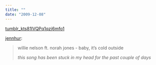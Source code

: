 ```yaml
---
title: ""
date: "2009-12-08"
---
```


[tumblr\_kts81lVQPq1qzj6mfo1](/wp-content/uploads/2009/12/tumblr_kts81lVQPq1qzj6mfo1.mp3)

[jennhur](http://jennhur.tumblr.com/post/259746311/willie-nelson-ft-norah-jones-baby-its-cold):

> willie nelson ft. norah jones - baby, it’s cold outside
> 
> _this song has been stuck in my head for the past couple of days_
